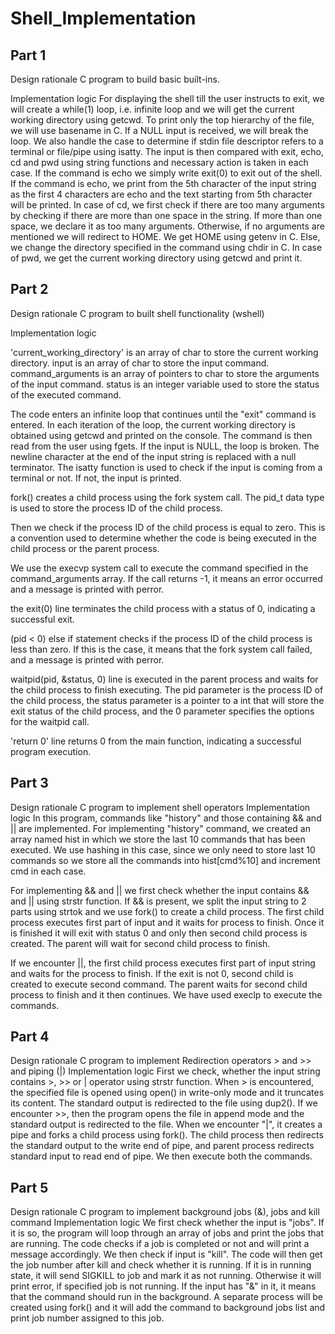 # Shell_Implementation
Part 1
---

Design rationale
C program to build basic built-ins. 

Implementation logic 
For displaying the shell till the user instructs to exit, we will create a while(1) loop, i.e. infinite loop and we will get the current working directory using getcwd. To print only the top hierarchy of the file, we will use basename in C. If a NULL input is received, we will break the loop. We also handle the case to determine if stdin file descriptor refers to a terminal or file/pipe using isatty. The input is then compared with exit, echo, cd and pwd using string functions and necessary action is taken in each case. If the command is echo we simply write exit(0) to exit out of the shell. If the command is echo, we print from the 5th character of the input string as the first 4 characters are echo and the text starting from 5th character will be printed. In case of cd, we first check if there are too many arguments by checking if there are more than one space in the string. If more than one space, we declare it as too many arguments. Otherwise, if no arguments are mentioned we will redirect to HOME. We get HOME using getenv in C. Else, we change the directory specified in the command using chdir in C. In case of pwd, we get the current working directory using getcwd and print it.



Part 2
---

Design rationale 
C program to built shell functionality (wshell)

Implementation logic 

'current_working_directory' is an array of char to store the current working directory. input is an array of char to store the input command. command_arguments is an array of pointers to char to store the arguments of the input command. status is an integer variable used to store the status of the executed command. 

The code enters an infinite loop that continues until the "exit" command is entered. In each iteration of the loop, the current working directory is obtained using getcwd and printed on the console. The command is then read from the user using fgets. If the input is NULL, the loop is broken. The newline character at the end of the input string is replaced with a null terminator. The isatty function is used to check if the input is coming from a terminal or not. If not, the input is printed. 

fork() creates a child process using the fork system call. The pid_t data type is used to store the process ID of the child process.

Then we check if the process ID of the child process is equal to zero. This is a convention used to determine whether the code is being executed in the child process or the parent process.

We use the execvp system call to execute the command specified in the command_arguments array. If the call returns -1, it means an error occurred and a message is printed with perror.

the exit(0) line terminates the child process with a status of 0, indicating a successful exit.

(pid < 0) else if statement checks if the process ID of the child process is less than zero. If this is the case, it means that the fork system call failed, and a message is printed with perror.

waitpid(pid, &status, 0) line is executed in the parent process and waits for the child process to finish executing. The pid parameter is the process ID of the child process, the status parameter is a pointer to a int that will store the exit status of the child process, and the 0 parameter specifies the options for the waitpid call.

'return 0' line returns 0 from the main function, indicating a successful program execution.



Part 3
---
Design rationale 
C program to implement shell operators
Implementation logic 
In this program, commands like "history" and those containing && and || are implemented.
For implementing "history" command, we created an array named hist in which we store the last 10 commands that has been executed. We use hashing in this case, since we only need to store last 10 commands so we store all the commands into hist[cmd%10] and increment cmd in each case.

For implementing && and || we first check whether the input contains && and || using strstr function. If && is present, we split the input string to 2 parts using strtok and we use fork() to create a child process. The first child process executes first part of input and it waits for process to finish. Once it is finished it will exit with status 0 and only then second child process is created. The parent will wait for second child process to finish. 

If we encounter ||, the first child process executes first part of input string and waits for the process to finish. If the exit is not 0, second child is created to execute second command. The parent waits for second child process to finish and it then continues. We have used execlp to execute the commands.

Part 4
---
Design rationale 
C program to implement Redirection operators > and >> and piping (|)
Implementation logic 
First we check, whether the input string contains >, >> or | operator using strstr function. When > is encountered, the specified file is opened using open() in write-only mode and it truncates its content. The standard output is redirected to the file using dup2(). If we encounter >>, then the program opens the file in append mode and the standard output is redirected to the file. When we encounter "|", it creates a pipe and forks a child process using fork(). The child process then redirects the standard output to the write end of pipe, and parent process redirects standard input to read end of pipe. We then execute both the commands.



Part 5
---
Design rationale 
C program to implement background jobs (&), jobs and kill command
Implementation logic 
We first check whether the input is "jobs". If it is so, the program will loop through an array of jobs and print the jobs that are running. The code checks if a job is completed or not and will print a message accordingly.
We then check if input is "kill". The code will then get the job number after kill and check whether it is running. If it is in running state, it will send SIGKILL to job and mark it as not running. Otherwise it will print error, if specified job is not running.
If the input has "&" in it, it means that the command should run in the background. A separate process will be created using fork() and it will add the command to background jobs list and print job number assigned to this job.
